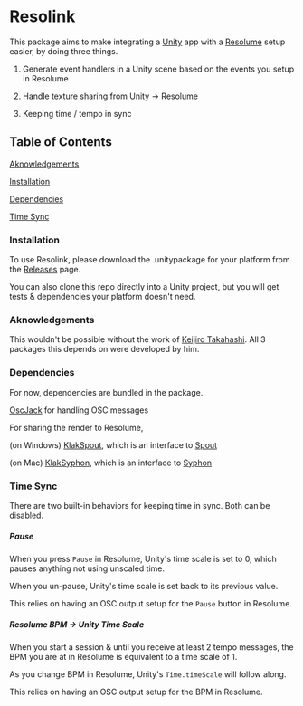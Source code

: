 # Resolink

This package aims to make integrating a [Unity](https://unity.com/) app with a [Resolume](https://resolume.com/) setup easier, by doing three things.

1) Generate event handlers in a Unity scene based on the events you setup in Resolume

2) Handle texture sharing from Unity -> Resolume

3) Keeping time / tempo in sync

## Table of Contents
[Aknowledgements](#aknowledgements)

[Installation](#installation)

[Dependencies](#dependencies)

[Time Sync](#time-sync)

### Installation

To use Resolink, please download the .unitypackage for your platform from the [Releases](https://github.com/stella3d/Resolink/releases) page.

You can also clone this repo directly into a Unity project, but you will get tests & dependencies your platform doesn't need.

### Aknowledgements

This wouldn't be possible without the work of [Keijiro Takahashi](https://github.com/keijiro). All 3 packages this depends on were developed by him.

### Dependencies

For now, dependencies are bundled in the package.

[OscJack](https://github.com/keijiro/OscJack) for handling OSC messages

For sharing the render to Resolume,

(on Windows) [KlakSpout](https://github.com/keijiro/KlakSpout), which is an interface to [Spout](http://spout.zeal.co/) 

(on Mac) [KlakSyphon](https://github.com/keijiro/KlakSyphon), which is an interface to [Syphon](http://syphon.v002.info/) 

###


### Time Sync

There are two built-in behaviors for keeping time in sync.  Both can be disabled.

##### Pause

When you press `Pause` in Resolume, Unity's time scale is set to 0, which pauses anything not using unscaled time.

When you un-pause, Unity's time scale is set back to its previous value.

This relies on having an OSC output setup for the `Pause` button in Resolume.


##### Resolume BPM -> Unity Time Scale

When you start a session & until you receive at least 2 tempo messages, the BPM you are at in Resolume is equivalent to a time scale of 1.

As you change BPM in Resolume, Unity's `Time.timeScale` will follow along.

This relies on having an OSC output setup for the BPM in Resolume.

